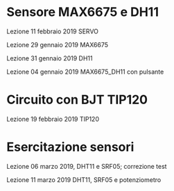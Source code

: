 # Sensore MAX6675 e DH11

Lezione 11 febbraio 2019 SERVO

Lezione 29 gennaio 2019 MAX6675

Lezione 31 gennaio 2019 DH11

Lezione 04 gennaio 2019 MAX6675_DH11 con pulsante

# Circuito con BJT TIP120

Lezione 19 febbraio 2019 TIP120

# Esercitazione sensori 
Lezione 06 marzo 2019, DHT11 e SRF05; correzione test

Lezione 11 marzo 2019 DHT11, SRF05 e potenziometro

